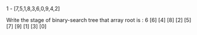 1 - [7,5,1,8,3,6,0,9,4,2]

Write the stage of binary-search tree that array
root is : 6
[6]
[4] [8]
[2] [5] [7] [9]
[1] [3]
[0]
